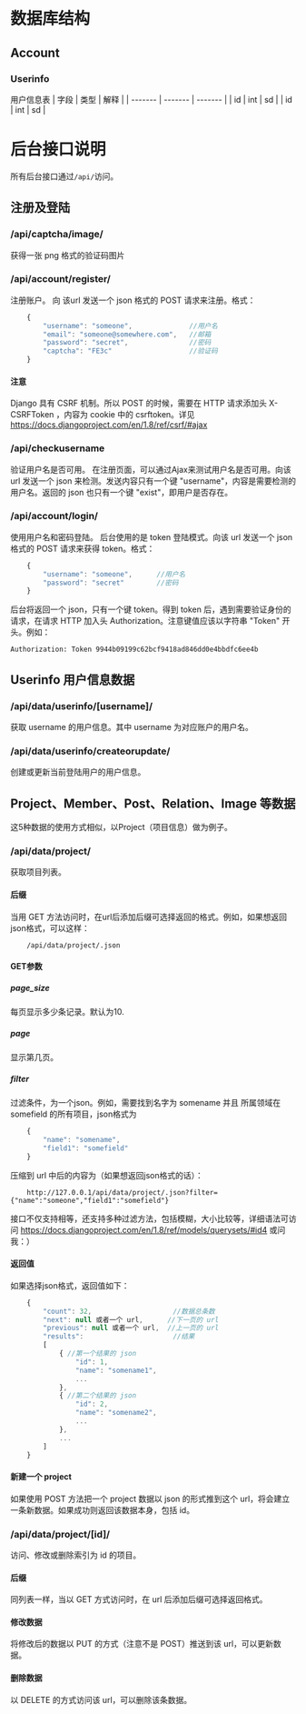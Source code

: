 # 数据库结构
## Account
### Userinfo
用户信息表
| 字段 | 类型 | 解释 |
| ------- | ------- | ------- |
| id | int | sd |
| id | int | sd |

# 后台接口说明
所有后台接口通过`/api/`访问。
## 注册及登陆
### /api/captcha/image/
获得一张 png 格式的验证码图片
### /api/account/register/
注册账户。
向 该url 发送一个 json 格式的 POST 请求来注册。格式：
```javascript
    {
        "username": "someone",              //用户名
        "email": "someone@somewhere.com",   //邮箱
        "password": "secret",               //密码
        "captcha": "FE3c"                   //验证码
    }
```
#### 注意
Django 具有 CSRF 机制。所以 POST 的时候，需要在 HTTP 请求添加头 X-CSRFToken ，内容为 cookie 中的 csrftoken。详见
<https://docs.djangoproject.com/en/1.8/ref/csrf/#ajax>
### /api/checkusername
验证用户名是否可用。
在注册页面，可以通过Ajax来测试用户名是否可用。向该 url 发送一个 json 来检测。发送内容只有一个键 "username"，内容是需要检测的用户名。返回的 json 也只有一个键 "exist"，即用户是否存在。
### /api/account/login/
使用用户名和密码登陆。
后台使用的是 token 登陆模式。向该 url 发送一个 json 格式的 POST 请求来获得 token。格式：
```javascript
    {
        "username": "someone",      //用户名
        "password": "secret"        //密码
    }
```
后台将返回一个 json，只有一个键 token。得到 token 后，遇到需要验证身份的请求，在请求 HTTP 加入头 Authorization。注意键值应该以字符串 "Token" 开头。例如：
```
Authorization: Token 9944b09199c62bcf9418ad846dd0e4bbdfc6ee4b
```
## Userinfo 用户信息数据
### /api/data/userinfo/[username]/
获取 username 的用户信息。其中 username 为对应账户的用户名。
### /api/data/userinfo/createorupdate/
创建或更新当前登陆用户的用户信息。
## Project、Member、Post、Relation、Image 等数据
这5种数据的使用方式相似，以Project（项目信息）做为例子。
### /api/data/project/
获取项目列表。
#### 后缀
当用 GET 方法访问时，在url后添加后缀可选择返回的格式。例如，如果想返回json格式，可以这样：
```
    /api/data/project/.json
```
#### GET参数
##### page_size
每页显示多少条记录。默认为10.
##### page
显示第几页。
##### filter
过滤条件，为一个json。例如，需要找到名字为 somename 并且 所属领域在 somefield 的所有项目，json格式为
```javascript
    {
        "name": "somename",
        "field1": "somefield"
    }
```
压缩到 url 中后的内容为（如果想返回json格式的话）：
```
    http://127.0.0.1/api/data/project/.json?filter={"name":"someone","field1":"somefield"}
```
接口不仅支持相等，还支持多种过滤方法，包括模糊，大小比较等，详细语法可访问 <https://docs.djangoproject.com/en/1.8/ref/models/querysets/#id4> 或问我：）
#### 返回值
如果选择json格式，返回值如下：
```javascript
    {
        "count": 32,                    //数据总条数
        "next": null 或者一个 url,      //下一页的 url
        "previous": null 或者一个 url,  //上一页的 url
        "results":                      //结果
        [
            { //第一个结果的 json
                "id": 1,
                "name": "somename1",
                ...
            },
            { //第二个结果的 json
                "id": 2,
                "name": "somename2",
                ...
            },
            ...
        ]
    }
```
#### 新建一个 project
如果使用 POST 方法把一个 project 数据以 json 的形式推到这个 url，将会建立一条新数据。如果成功则返回该数据本身，包括 id。
### /api/data/project/[id]/
访问、修改或删除索引为 id 的项目。
#### 后缀
同列表一样，当以 GET 方式访问时，在 url 后添加后缀可选择返回格式。
#### 修改数据
将修改后的数据以 PUT 的方式（注意不是 POST）推送到该 url，可以更新数据。
#### 删除数据
以 DELETE 的方式访问该 url，可以删除该条数据。
